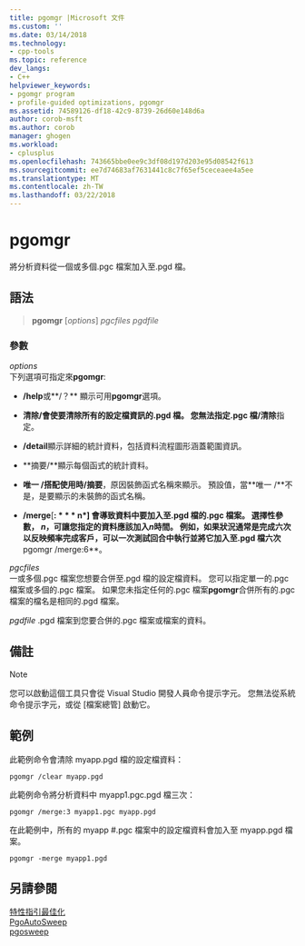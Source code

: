 ```yaml
---
title: pgomgr |Microsoft 文件
ms.custom: ''
ms.date: 03/14/2018
ms.technology:
- cpp-tools
ms.topic: reference
dev_langs:
- C++
helpviewer_keywords:
- pgomgr program
- profile-guided optimizations, pgomgr
ms.assetid: 74589126-df18-42c9-8739-26d60e148d6a
author: corob-msft
ms.author: corob
manager: ghogen
ms.workload:
- cplusplus
ms.openlocfilehash: 743665bbe0ee9c3df08d197d203e95d08542f613
ms.sourcegitcommit: ee7d74683af7631441c8c7f65ef5ceceaee4a5ee
ms.translationtype: MT
ms.contentlocale: zh-TW
ms.lasthandoff: 03/22/2018
---
```

# <a name="pgomgr"></a>pgomgr

將分析資料從一個或多個.pgc 檔案加入至.pgd 檔。

## <a name="syntax"></a>語法

> **pgomgr** [*options*] *pgcfiles* *pgdfile*

### <a name="parameters"></a>參數

*options*<br/>
下列選項可指定來**pgomgr**:

- **/help**或**/？** 顯示可用**pgomgr**選項。

- **清除/**會使要清除所有的設定檔資訊的.pgd 檔。 您無法指定.pgc 檔**/清除**指定。

- **/detail**顯示詳細的統計資料，包括資料流程圖形涵蓋範圍資訊。

- **摘要/**顯示每個函式的統計資料。

- **唯一 /**搭配使用時**/摘要**，原因裝飾函式名稱來顯示。 預設值，當**唯一 /**不是，是要顯示的未裝飾的函式名稱。

- **/merge**[**: * * * n*] 會導致資料中要加入至.pgd 檔的.pgc 檔案。 選擇性參數， *n*，可讓您指定的資料應該加入*n*時間。 例如，如果狀況通常是完成六次以反映頻率完成客戶，可以一次測試回合中執行並將它加入至.pgd 檔六次**pgomgr /merge:6**。

*pgcfiles*<br/>
一或多個.pgc 檔案您想要合併至.pgd 檔的設定檔資料。 您可以指定單一的.pgc 檔案或多個的.pgc 檔案。 如果您未指定任何的.pgc 檔案**pgomgr**合併所有的.pgc 檔案的檔名是相同的.pgd 檔案。

*pgdfile* .pgd 檔案到您要合併的.pgc 檔案或檔案的資料。

## <a name="remarks"></a>備註

> [!NOTE]
> 您可以啟動這個工具只會從 Visual Studio 開發人員命令提示字元。 您無法從系統命令提示字元，或從 [檔案總管] 啟動它。

## <a name="example"></a>範例

此範例命令會清除 myapp.pgd 檔的設定檔資料：

`pgomgr /clear myapp.pgd`

此範例命令將分析資料中 myapp1.pgc.pgd 檔三次：

`pgomgr /merge:3 myapp1.pgc myapp.pgd`

在此範例中，所有的 myapp #.pgc 檔案中的設定檔資料會加入至 myapp.pgd 檔案。

`pgomgr -merge myapp1.pgd`

## <a name="see-also"></a>另請參閱

[特性指引最佳化](profile-guided-optimizations.md)<br/>
[PgoAutoSweep](pgoautosweep.md)<br/>
[pgosweep](pgosweep.md)<br/>
